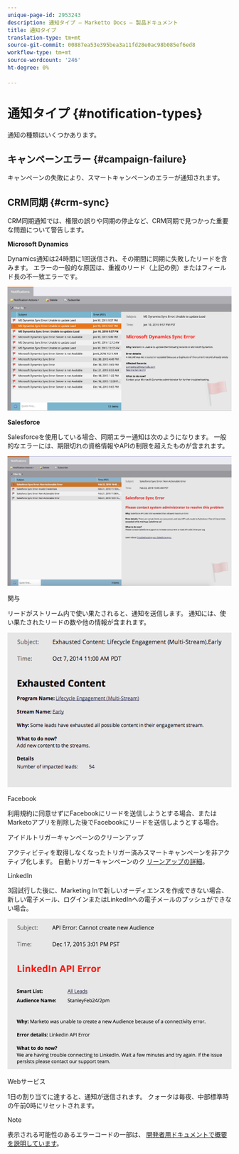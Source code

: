 ```yaml
---
unique-page-id: 2953243
description: 通知タイプ — Marketto Docs — 製品ドキュメント
title: 通知タイプ
translation-type: tm+mt
source-git-commit: 00887ea53e395bea3a11fd28e0ac98b085ef6ed8
workflow-type: tm+mt
source-wordcount: '246'
ht-degree: 0%

---
```



# 通知タイプ {#notification-types}

通知の種類はいくつかあります。

## キャンペーンエラー  {#campaign-failure}

キャンペーンの失敗により、スマートキャンペーンのエラーが通知されます。

## CRM同期 {#crm-sync}

CRM同期通知では、権限の誤りや同期の停止など、CRM同期で見つかった重要な問題について警告します。

**Microsoft Dynamics**

Dynamics通知は24時間に1回送信され、その期間に同期に失敗したリードを含みます。 エラーの一般的な原因は、重複のリード（上記の例）またはフィールド長の不一致エラーです。

![](assets/image2016-1-20-11-3a19-3a58.png)

**Salesforce**

Salesforceを使用している場合、同期エラー通知は次のようになります。 一般的なエラーには、期限切れの資格情報やAPIの制限を超えたものが含まれます。

![](assets/salesforcesyncerror.png)

関与

リードがストリーム内で使い果たされると、通知を送信します。  通知には、使い果たされたリードの数や他の情報が含まれます。

![](assets/image2014-10-14-10-3a57-3a9.png)

Facebook

利用規約に同意せずにFacebookにリードを送信しようとする場合、またはMarketoアプリを削除した後でFacebookにリードを送信しようとする場合。

アイドルトリガーキャンペーンのクリーンアップ

アクティビティを取得しなくなったトリガー済みスマートキャンペーンを非アクティブ化します。 自動トリガーキャンペーンのク [リーンアップの詳細](../../../../product-docs/core-marketo-concepts/smart-campaigns/using-smart-campaigns/automatic-trigger-campaign-cleanup.md)。

LinkedIn

3回試行した後に、Marketing Inで新しいオーディエンスを作成できない場合、新しい電子メール、ログインまたはLinkedInへの電子メールのプッシュができない場合。

![](assets/linkedin.png)

Webサービス

1日の割り当てに達すると、通知が送信されます。 クォータは毎夜、中部標準時の午前0時にリセットされます。

>[!NOTE]
>
>表示される可能性のあるエラーコードの一部は、 [開発者用ドキュメントで概要を説明しています](http://developers.marketo.com/rest-api/error-codes/#response_level_error_codes)。

